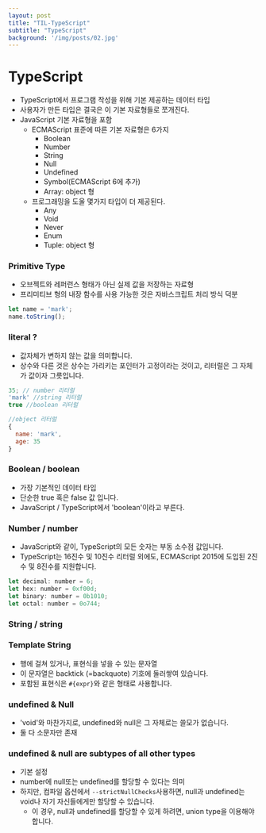 ```yaml
---
layout: post
title: "TIL-TypeScript"
subtitle: "TypeScript"
background: '/img/posts/02.jpg'
---
```


# TypeScript
- TypeScript에서 프로그램 작성을 위해 기본 제공하는 데이터 타입
- 사용자가 만든 타입은 결국은 이 기본 자료형들로 쪼개진다.
- JavaScript 기본 자료형을 포함
  - ECMAScript 표준에 따른 기본 자료형은 6가지
    - Boolean
    - Number
    - String
    - Null
    - Undefined
    - Symbol(ECMAScript 6에 추가)
    - Array: object 형
  - 프로그래밍을 도울 몇가지 타입이 더 제공된다.
    - Any
    - Void
    - Never
    - Enum
    - Tuple: object 형

### Primitive Type
- 오브젝트와 레퍼런스 형태가 아닌 실제 값을 저장하는 자료형
- 프리미티브 형의 내장 함수를 사용 가능한 것은 자바스크립트 처리 방식 덕분
```JAVASCRIPT
let name = 'mark';
name.toString();
```

### literal ?
- 값자체가 변하지 않는 값을 의미합니다.
- 상수와 다른 것은 상수는 가리키는 포인터가 고정이라는 것이고, 리터럴은 그 자체가 값이자 그릇입니다.
```JAVASCRIPT
35; // number 리터럴
'mark' //string 리터럴
true //boolean 리터럴

//object 리터럴
{
  name: 'mark',
  age: 35
}
```

### Boolean / boolean
- 가장 기본적인 데이터 타입
- 단순한 true 혹은 false 값 입니다.
- JavaScript / TypeScript에서 'boolean'이라고 부른다.

### Number / number
- JavaScript와 같이, TypeScript의 모든 숫자는 부동 소수점 값입니다.
- TypeScript는 16진수 및 10진수 리터럴 외에도, ECMAScript 2015에 도입된 2진수 및 8진수를 지원합니다.
```JAVASCRIPT
let decimal: number = 6;
let hex: number = 0xf00d;
let binary: number = 0b1010; 
let octal: number = 0o744;
```

### String / string

### Template String
- 행에 걸쳐 있거나, 표현식을 넣을 수 있는 문자열
- 이 문자열은 backtick (=backquote) 기호에 둘러쌓여 있습니다.
- 포함된 표현식은 `#{expr}`와 같은 형태로 사용합니다.

### undefined & Null
- 'void'와 마찬가지로, undefined와 null은 그 자체로는 쓸모가 없습니다.
- 둘 다 소문자만 존재

### undefined & null are subtypes of all other types
- 기본 설정
- number에 null또는 undefined를 할당할 수 있다는 의미
- 하지만, 컴파일 옵션에서 `--strictNullChecks`사용하면, null과 undefined는 void나 자기 자신들에게만 할당할 수 있습니다.
  - 이 경우, null과 undefined를 할당할 수 있게 하려면, union type을 이용해야 합니다.


